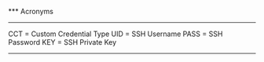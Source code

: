 *** Acronyms

---

CCT  = Custom Credential Type
UID  = SSH Username
PASS = SSH Password
KEY  = SSH Private Key

---

